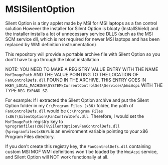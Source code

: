 # MSISilentOption
Silent Option is a tiny applet made by MSI for MSI laptops as a fan control solution
However the installer for Silent Option is bloaty (InstallShield) and the installer installs a lot of unnecessary service DLLS (such as the MSI SCM service dll, which is not required for newer MSI laptops and has been replaced by WMI definition instrumentation)

This repository will provide a portable archive file with Silent Option so you don't have to go through the bloat installation

NOTE: YOU NEED TO MAKE A REGISTRY VALUE ENTRY WITH THE NAME `MofImagePath` AND THE VALUE POINTING TO THE LOCATION OF `FanControlDefs.dll` FOUND IN THE ARCHIVE. THIS ENTRY GOES IN `HKEY_LOCAL_MACHINE\SYSTEM\CurrentControlSet\Services\WmiAcpi` WITH THE TYPE `REG_EXPAND_SZ`.

For example: If I extracted the Silent Option archive and put the Silent Option folder in my `C:\Program Files (x86)` folder, the path of `FanControlDefs.dll` would be `C:\Program Files (x86)\SilentOption\FanControlDefs.dll`. Therefore, I would set the `MofImagePath` registry key to `%programfiles(x86)%\SilentOption\FanControlDefs.dll` (`%programfiles(x86)%` is an environment variable pointing to your x86 Program Files directory.

If you don't create this registry key, the `FanControlDefs.dll` containing custom MSI MOF WMI definitions won't be loaded by the `WmiAcpi` service, and Silent Option will NOT work functionally at all.
